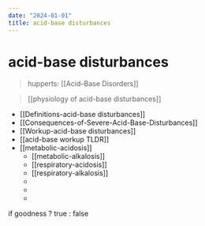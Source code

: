 ```yaml
---
date: "2024-01-01"
title: acid-base disturbances
---
```



# acid-base disturbances

> hupperts: [[Acid–Base Disorders]]

> [[physiology of acid-base disturbances]]

- [[Definitions-acid-base disturbances]]
- [[Consequences-of-Severe-Acid-Base-Disturbances]]
- [[Workup-acid-base disturbances]]
- [[acid-base workup TLDR]]
- [[metabolic-acidosis]]
  - [[metabolic-alkalosis]]
  - [[respiratory-acidosis]]
  - [[respiratory-alkalosis]]
  -
  -
  -

if goodness ? true : false
